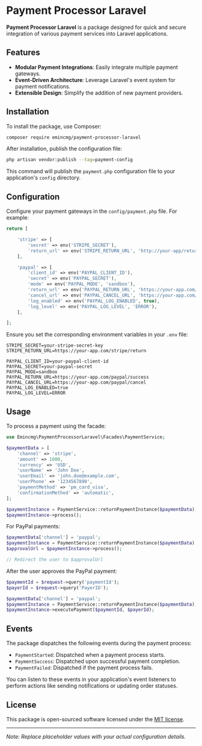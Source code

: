# Payment Processor Laravel

**Payment Processor Laravel** is a package designed for quick and secure integration of various payment services into Laravel applications.

## Features

- **Modular Payment Integrations**: Easily integrate multiple payment gateways.
- **Event-Driven Architecture**: Leverage Laravel's event system for payment notifications.
- **Extensible Design**: Simplify the addition of new payment providers.

## Installation

To install the package, use Composer:

```bash
composer require emincmg/payment-processor-laravel
```

After installation, publish the configuration file:

```bash
php artisan vendor:publish --tag=payment-config
```

This command will publish the `payment.php` configuration file to your application's `config` directory.

## Configuration

Configure your payment gateways in the `config/payment.php` file. For example:

```php
return [

    'stripe' => [
        'secret' => env('STRIPE_SECRET'),
        'return_url' => env('STRIPE_RETURN_URL', 'http://your-app/return-url'),
    ],

    'paypal' => [
        'client_id' => env('PAYPAL_CLIENT_ID'),
        'secret' => env('PAYPAL_SECRET'),
        'mode' => env('PAYPAL_MODE', 'sandbox'),
        'return_url' => env('PAYPAL_RETURN_URL', 'https://your-app.com/payment/success'),
        'cancel_url' => env('PAYPAL_CANCEL_URL', 'https://your-app.com/payment/cancel'),
        'log_enabled' => env('PAYPAL_LOG_ENABLED', true),
        'log_level' => env('PAYPAL_LOG_LEVEL', 'ERROR'),
    ],

];
```

Ensure you set the corresponding environment variables in your `.env` file:

```env
STRIPE_SECRET=your-stripe-secret-key
STRIPE_RETURN_URL=https://your-app.com/stripe/return

PAYPAL_CLIENT_ID=your-paypal-client-id
PAYPAL_SECRET=your-paypal-secret
PAYPAL_MODE=sandbox
PAYPAL_RETURN_URL=https://your-app.com/paypal/success
PAYPAL_CANCEL_URL=https://your-app.com/paypal/cancel
PAYPAL_LOG_ENABLED=true
PAYPAL_LOG_LEVEL=ERROR
```

## Usage

To process a payment using the facade:

```php
use Emincmg\PaymentProcessorLaravel\Facades\PaymentService;

$paymentData = [
    'channel' => 'stripe',
    'amount' => 1000,
    'currency' => 'USD',
    'userName' => 'John Doe',
    'userEmail' => 'john.doe@example.com',
    'userPhone' => '1234567890',
    'paymentMethod' => 'pm_card_visa',
    'confirmationMethod' => 'automatic',
];

$paymentInstance = PaymentService::returnPaymentInstance($paymentData);
$paymentInstance->process();
```

For PayPal payments:

```php
$paymentData['channel'] = 'paypal';
$paymentInstance = PaymentService::returnPaymentInstance($paymentData);
$approvalUrl = $paymentInstance->process();

// Redirect the user to $approvalUrl
```

After the user approves the PayPal payment:

```php
$paymentId = $request->query('paymentId');
$payerId = $request->query('PayerID');

$paymentData['channel'] = 'paypal';
$paymentInstance = PaymentService::returnPaymentInstance($paymentData);
$paymentInstance->executePayment($paymentId, $payerId);
```

## Events

The package dispatches the following events during the payment process:

- `PaymentStarted`: Dispatched when a payment process starts.
- `PaymentSuccess`: Dispatched upon successful payment completion.
- `PaymentFailed`: Dispatched if the payment process fails.

You can listen to these events in your application's event listeners to perform actions like sending notifications or updating order statuses.

## License

This package is open-sourced software licensed under the [MIT license](LICENSE).

---

*Note: Replace placeholder values with your actual configuration details.*

